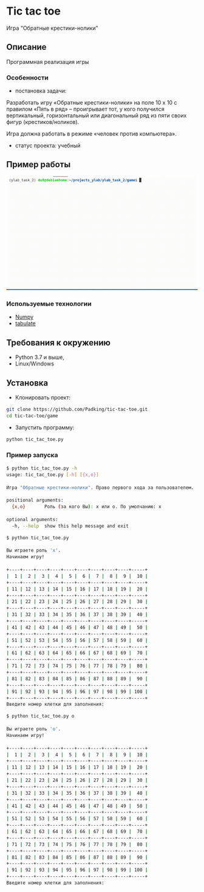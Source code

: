 # Tic tac toe

Игра "Обратные крестики-нолики"

## Описание

Программная реализация игры

### Особенности

- постановка задачи:

Разработать игру «Обратные крестики-нолики» на поле 10 x 10 с правилом «Пять в ряд» – проигрывает тот,
у кого получился вертикальный, горизонтальный или диагональный ряд из пяти своих фигур (крестиков/ноликов).

Игра должна работать в режиме «человек против компьютера».

- статус проекта: учебный

## Пример работы

![demo](screenshots/demo.gif)


### Используемые технологии

* [Numpy](https://numpy.org/doc/)
* [tabulate](https://pypi.org/project/tabulate/)

## Требования к окружению

* Python 3.7 и выше,
* Linux/Windows

## Установка

- Клонировать проект:
```sh
git clone https://github.com/Padking/tic-tac-toe.git
cd tic-tac-toe/game
```
- Запустить программу:
```sh
python tic_tac_toe.py
```

### Пример запуска

```sh
$ python tic_tac_toe.py -h
usage: tic_tac_toe.py [-h] [{x,o}]

Игра "Обратные крестики-нолики". Право первого хода за пользователем.

positional arguments:
  {x,o}       Роль (за кого Вы): x или o. По умолчанию: x

optional arguments:
  -h, --help  show this help message and exit
```

```sh
$ python tic_tac_toe.py

Вы играете роль 'x'.
Начинаем игру!

+----+----+----+----+----+----+----+----+----+-----+
|  1 |  2 |  3 |  4 |  5 |  6 |  7 |  8 |  9 |  10 |
+----+----+----+----+----+----+----+----+----+-----+
| 11 | 12 | 13 | 14 | 15 | 16 | 17 | 18 | 19 |  20 |
+----+----+----+----+----+----+----+----+----+-----+
| 21 | 22 | 23 | 24 | 25 | 26 | 27 | 28 | 29 |  30 |
+----+----+----+----+----+----+----+----+----+-----+
| 31 | 32 | 33 | 34 | 35 | 36 | 37 | 38 | 39 |  40 |
+----+----+----+----+----+----+----+----+----+-----+
| 41 | 42 | 43 | 44 | 45 | 46 | 47 | 48 | 49 |  50 |
+----+----+----+----+----+----+----+----+----+-----+
| 51 | 52 | 53 | 54 | 55 | 56 | 57 | 58 | 59 |  60 |
+----+----+----+----+----+----+----+----+----+-----+
| 61 | 62 | 63 | 64 | 65 | 66 | 67 | 68 | 69 |  70 |
+----+----+----+----+----+----+----+----+----+-----+
| 71 | 72 | 73 | 74 | 75 | 76 | 77 | 78 | 79 |  80 |
+----+----+----+----+----+----+----+----+----+-----+
| 81 | 82 | 83 | 84 | 85 | 86 | 87 | 88 | 89 |  90 |
+----+----+----+----+----+----+----+----+----+-----+
| 91 | 92 | 93 | 94 | 95 | 96 | 97 | 98 | 99 | 100 |
+----+----+----+----+----+----+----+----+----+-----+
Введите номер клетки для заполнения: 
```

```sh
$ python tic_tac_toe.py o

Вы играете роль 'o'.
Начинаем игру!

+----+----+----+----+----+----+----+----+----+-----+
|  1 |  2 |  3 |  4 |  5 |  6 |  7 |  8 |  9 |  10 |
+----+----+----+----+----+----+----+----+----+-----+
| 11 | 12 | 13 | 14 | 15 | 16 | 17 | 18 | 19 |  20 |
+----+----+----+----+----+----+----+----+----+-----+
| 21 | 22 | 23 | 24 | 25 | 26 | 27 | 28 | 29 |  30 |
+----+----+----+----+----+----+----+----+----+-----+
| 31 | 32 | 33 | 34 | 35 | 36 | 37 | 38 | 39 |  40 |
+----+----+----+----+----+----+----+----+----+-----+
| 41 | 42 | 43 | 44 | 45 | 46 | 47 | 48 | 49 |  50 |
+----+----+----+----+----+----+----+----+----+-----+
| 51 | 52 | 53 | 54 | 55 | 56 | 57 | 58 | 59 |  60 |
+----+----+----+----+----+----+----+----+----+-----+
| 61 | 62 | 63 | 64 | 65 | 66 | 67 | 68 | 69 |  70 |
+----+----+----+----+----+----+----+----+----+-----+
| 71 | 72 | 73 | 74 | 75 | 76 | 77 | 78 | 79 |  80 |
+----+----+----+----+----+----+----+----+----+-----+
| 81 | 82 | 83 | 84 | 85 | 86 | 87 | 88 | 89 |  90 |
+----+----+----+----+----+----+----+----+----+-----+
| 91 | 92 | 93 | 94 | 95 | 96 | 97 | 98 | 99 | 100 |
+----+----+----+----+----+----+----+----+----+-----+
Введите номер клетки для заполнения: 
```
